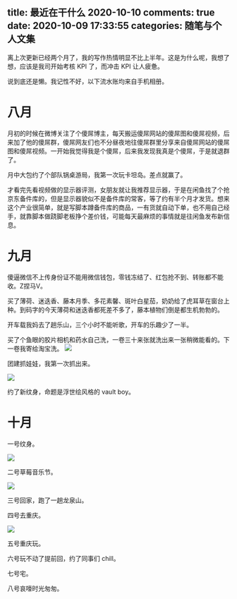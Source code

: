 title: 最近在干什么 2020-10-10
comments: true
date: 2020-10-09 17:33:55
categories: 随笔与个人文集
---
离上次更新已经两个月了，我的写作热情明显不比上半年。这是为什么呢，我想了想，应该是我司开始考核 KPI 了，而冲击 KPI 让人疲惫。

说到底还是懒。我记性不好，以下流水账均来自手机相册。

# 八月
月初的时候在微博关注了个傻屌博主，每天搬运傻屌网站的傻屌图和傻屌视频，后来加了他的傻屌群，傻屌网友们也不分昼夜地往傻屌群里分享来自傻屌网站的傻屌图和傻屌视频。一开始我觉得我是个傻屌，后来我发现我真是个傻屌，于是就退群了。

月中大包约了个部队锅桌游局，我第一次玩卡坦岛。差点就赢了。

才看完先看视频做的显示器评测，女朋友就让我推荐显示器，于是在闲鱼找了个抢京东备件库的，但是显示器貌似不是备件库的常客，等了约有半个月才发货。想来这个产业很简单，就是写脚本蹲备件库的商品，一有货就自动下单，也不用自己经手，就靠脚本做跷脚老板挣个差价钱，可能每天最麻烦的事情就是往闲鱼发布新信息。

# 九月
傻逼微信不上传身份证不能用微信钱包，零钱冻结了、红包抢不到、转账都不能收。Z捏马V。

买了薄荷、迷迭香、藤本月季、多花素馨、斑叶白星茄，奶奶给了虎耳草在窗台上种。到码字的今天薄荷和迷迭香都死差不多了，藤本植物们倒是都生机勃勃的。

开车载我妈去了趟乐山，三个小时不能听歌，开车的乐趣少了一半。

买了个鱼眼的胶片相机和药水自己洗，一卷三十来张就洗出来一张稍微能看的。下一卷我寄给淘宝洗。
![](./WechatIMG120.jpeg)

团建抓娃娃，我第一次抓出来。

![](./WechatIMG118.jpeg)

约了新纹身，命题是浮世绘风格的 vault boy。

# 十月

一号纹身。

![](./WechatIMG123.jpeg)

二号草莓音乐节。

![](./WechatIMG122.jpeg)

三号回家，跑了一趟龙泉山。

四号去重庆。

![](./WechatIMG121.jpeg)

五号重庆玩。

六号玩不动了提前回，约了同事们 chill。

七号宅。

八号哀嚎时光匆匆。
